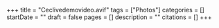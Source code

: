 +++
title = "Ceclivedemovideo.avif"
tags = ["Photos"]
categories = []
startDate = ""
draft = false
pages = []
description = ""
citations = []
+++

